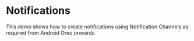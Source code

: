 # Notifications
 This demo shows how to create notifications using Notification Channels as required from Android Oreo onwards
